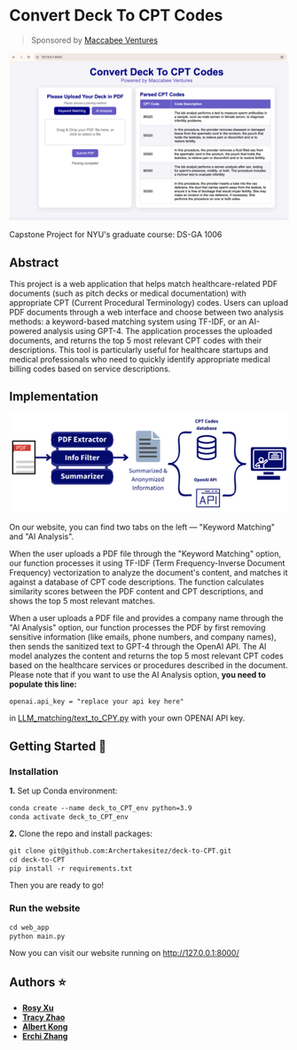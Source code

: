 # Convert Deck To CPT Codes
> Sponsored by [Maccabee Ventures](https://www.maccabee.vc/)
<p align = "center">
      <img src="https://github.com/Archertakesitez/deck-to-CPT/blob/main/readme_resource/first_page.png" alt="Convert Deck To CPT Codes" width="700"/>
</p>
Capstone Project for NYU's graduate course: DS-GA 1006

## Abstract
This project is a web application that helps match healthcare-related PDF documents (such as pitch decks or medical documentation) with appropriate CPT (Current Procedural Terminology) codes. Users can upload PDF documents through a web interface and choose between two analysis methods: a keyword-based matching system using TF-IDF, or an AI-powered analysis using GPT-4. The application processes the uploaded documents, and returns the top 5 most relevant CPT codes with their descriptions. This tool is particularly useful for healthcare startups and medical professionals who need to quickly identify appropriate medical billing codes based on service descriptions.

## Implementation
<p align = "center">
      <img src="https://github.com/Archertakesitez/deck-to-CPT/blob/main/readme_resource/workflow_1.png" alt="workflow" width="600"/>
</p>

On our website, you can find two tabs on the left — "Keyword Matching" and "AI Analysis". 

When the user uploads a PDF file through the "Keyword Matching" option, our function processes it using TF-IDF (Term Frequency-Inverse Document Frequency) vectorization to analyze the document's content, and matches it against a database of CPT code descriptions. The function calculates similarity scores between the PDF content and CPT descriptions, and shows the top 5 most relevant matches.

When a user uploads a PDF file and provides a company name through the "AI Analysis" option, our function processes the PDF by first removing sensitive information (like emails, phone numbers, and company names), then sends the sanitized text to GPT-4 through the OpenAI API. The AI model analyzes the content and returns the top 5 most relevant CPT codes based on the healthcare services or procedures described in the document. Please note that if you want to use the AI Analysis option, **you need to populate this line:**
```
openai.api_key = "replace your api key here"
```
in [LLM_matching/text_to_CPY.py](https://github.com/Archertakesitez/deck-to-CPT/blob/main/LLM_matching/text_to_CPT.py) with your own OPENAI API key.

## Getting Started 🚀
### Installation
**1.** Set up Conda environment:
```
conda create --name deck_to_CPT_env python=3.9
conda activate deck_to_CPT_env
```

**2.** Clone the repo and install packages:
```
git clone git@github.com:Archertakesitez/deck-to-CPT.git
cd deck-to-CPT
pip install -r requirements.txt
```
Then you are ready to go!

### Run the website
```
cd web_app
python main.py
```
Now you can visit our website running on http://127.0.0.1:8000/

## Authors ⭐️
- **[Rosy Xu](https://github.com/yinyin0916)**
- **[Tracy Zhao](https://github.com/Tongyu-Zhao)**
- **[Albert Kong](https://github.com/AlbertKong0827)**
- **[Erchi Zhang](https://github.com/Archertakesitez)**

